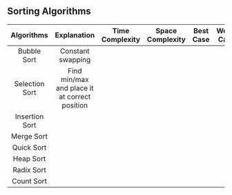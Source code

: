 ## Sorting Algorithms

| Algorithms     | Explanation                                   | Time Complexity | Space Complexity | Best Case | Worst Case |  
| :------------: | :-------------------------------------------: | :-------------: | :--------------: | :-------: | :--------: |
| Bubble Sort    | Constant swapping                             |                 |                  |           |            |
| Selection Sort | Find min/max and place it at correct position |                 |                  |           |            |
| Insertion Sort |             |                 |                  |           |            |
| Merge Sort     |             |                 |                  |           |            |
| Quick Sort     |             |                 |                  |           |            |
| Heap Sort      |             |                 |                  |           |            |
| Radix Sort     |             |                 |                  |           |            |
| Count Sort     |             |                 |                  |           |            |

